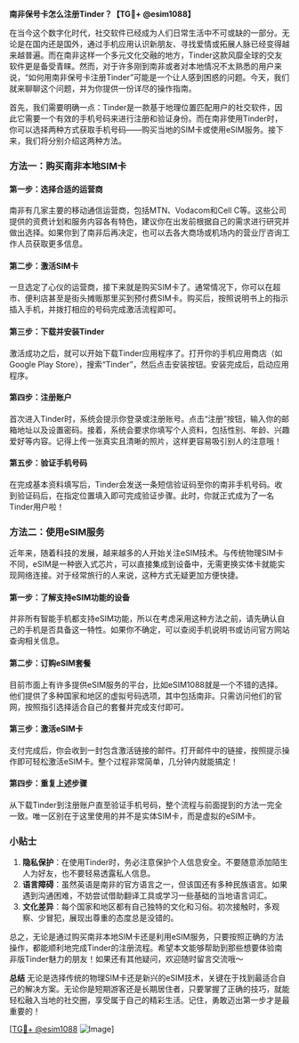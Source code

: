 **南非保号卡怎么注册Tinder？【TG💪+ @esim1088】**

在当今这个数字化时代，社交软件已经成为人们日常生活中不可或缺的一部分。无论是在国内还是国外，通过手机应用认识新朋友、寻找爱情或拓展人脉已经变得越来越普遍。而在南非这样一个多元文化交融的地方，Tinder这款风靡全球的交友软件更是备受青睐。然而，对于许多刚到南非或者对本地情况不太熟悉的用户来说，“如何用南非保号卡注册Tinder”可能是一个让人感到困惑的问题。今天，我们就来聊聊这个问题，并为你提供一份详尽的操作指南。

首先，我们需要明确一点：Tinder是一款基于地理位置匹配用户的社交软件，因此它需要一个有效的手机号码来进行注册和验证身份。而在南非使用Tinder时，你可以选择两种方式获取手机号码——购买当地的SIM卡或使用eSIM服务。接下来，我们将分别介绍这两种方法。

### 方法一：购买南非本地SIM卡

#### 第一步：选择合适的运营商
南非有几家主要的移动通信运营商，包括MTN、Vodacom和Cell C等。这些公司提供的资费计划和服务内容各有特色，建议你在出发前根据自己的需求进行研究并做出选择。如果你到了南非后再决定，也可以去各大商场或机场内的营业厅咨询工作人员获取更多信息。

#### 第二步：激活SIM卡
一旦选定了心仪的运营商，接下来就是购买SIM卡了。通常情况下，你可以在超市、便利店甚至是街头摊贩那里买到预付费SIM卡。购买后，按照说明书上的指示插入手机，并拨打相应的号码完成激活流程即可。

#### 第三步：下载并安装Tinder
激活成功之后，就可以开始下载Tinder应用程序了。打开你的手机应用商店（如Google Play Store），搜索“Tinder”，然后点击安装按钮。安装完成后，启动应用程序。

#### 第四步：注册账户
首次进入Tinder时，系统会提示你登录或注册账号。点击“注册”按钮，输入你的邮箱地址以及设置密码。接着，系统会要求你填写个人资料，包括性别、年龄、兴趣爱好等内容。记得上传一张真实且清晰的照片，这样更容易吸引别人的注意哦！

#### 第五步：验证手机号码
在完成基本资料填写后，Tinder会发送一条短信验证码至你的南非手机号码。收到验证码后，在指定位置填入即可完成验证步骤。此时，你就正式成为了一名Tinder用户啦！

### 方法二：使用eSIM服务

近年来，随着科技的发展，越来越多的人开始关注eSIM技术。与传统物理SIM卡不同，eSIM是一种嵌入式芯片，可以直接集成到设备中，无需更换实体卡就能实现网络连接。对于经常旅行的人来说，这种方式无疑更加方便快捷。

#### 第一步：了解支持eSIM功能的设备
并非所有智能手机都支持eSIM功能，所以在考虑采用这种方法之前，请先确认自己的手机是否具备这一特性。如果你不确定，可以查阅手机说明书或访问官方网站查询相关信息。

#### 第二步：订购eSIM套餐
目前市面上有许多提供eSIM服务的平台，比如eSIM1088就是一个不错的选择。他们提供了多种国家和地区的虚拟号码选项，其中包括南非。只需访问他们的官网，按照指引选择适合自己的套餐并完成支付即可。

#### 第三步：激活eSIM卡
支付完成后，你会收到一封包含激活链接的邮件。打开邮件中的链接，按照提示操作即可轻松激活eSIM卡。整个过程非常简单，几分钟内就能搞定！

#### 第四步：重复上述步骤
从下载Tinder到注册账户直至验证手机号码，整个流程与前面提到的方法一完全一致。唯一区别在于这里使用的并不是实体SIM卡，而是虚拟的eSIM卡。

### 小贴士

1. **隐私保护**：在使用Tinder时，务必注意保护个人信息安全。不要随意添加陌生人为好友，也不要轻易透露私人信息。
2. **语言障碍**：虽然英语是南非的官方语言之一，但该国还有多种民族语言。如果遇到沟通困难，不妨尝试借助翻译工具或学习一些基础的当地语言词汇。
3. **文化差异**：每个国家和地区都有自己独特的文化和习俗。初次接触时，多观察、少冒犯，展现出尊重的态度总是没错的。

总之，无论是通过购买南非本地SIM卡还是利用eSIM服务，只要按照正确的方法操作，都能顺利地完成Tinder的注册流程。希望本文能够帮助到那些想要体验南非版Tinder魅力的朋友！如果还有其他疑问，欢迎随时留言交流哦～

**总结**
无论是选择传统的物理SIM卡还是新兴的eSIM技术，关键在于找到最适合自己的解决方案。无论你是短期游客还是长期居住者，只要掌握了正确的技巧，就能轻松融入当地的社交圈，享受属于自己的精彩生活。记住，勇敢迈出第一步才是最重要的！

[[TG💪+ @esim1088](https://t.me/s/esim1088) ![Image](https://i.postimg.cc/4NQfJmqS/Snipaste-2025-05-13-00-14-12.png)]